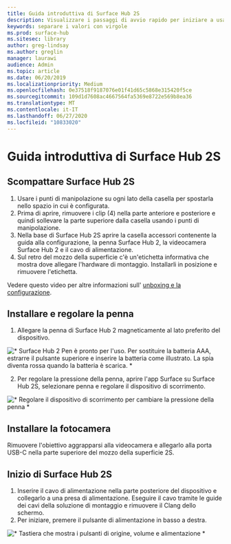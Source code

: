 ```yaml
---
title: Guida introduttiva di Surface Hub 2S
description: Visualizzare i passaggi di avvio rapido per iniziare a usare Surface Hub 2S.
keywords: separare i valori con virgole
ms.prod: surface-hub
ms.sitesec: library
author: greg-lindsay
ms.author: greglin
manager: laurawi
audience: Admin
ms.topic: article
ms.date: 06/20/2019
ms.localizationpriority: Medium
ms.openlocfilehash: 0e37518f9187076e01f41d65c5868e315420f5ce
ms.sourcegitcommit: 109d1d7608ac4667564fa5369e8722e569b8ea36
ms.translationtype: MT
ms.contentlocale: it-IT
ms.lasthandoff: 06/27/2020
ms.locfileid: "10833020"
---
```

# Guida introduttiva di Surface Hub 2S

##  <a name="unpack-surface-hub-2s"></a>Scompattare Surface Hub 2S

1. Usare i punti di manipolazione su ogni lato della casella per spostarla nello spazio in cui è configurata.
2. Prima di aprire, rimuovere i clip (4) nella parte anteriore e posteriore e quindi sollevare la parte superiore dalla casella usando i punti di manipolazione.
3. Nella base di Surface Hub 2S aprire la casella accessori contenente la guida alla configurazione, la penna Surface Hub 2, la videocamera Surface Hub 2 e il cavo di alimentazione.
4. Sul retro del mozzo della superficie c'è un'etichetta informativa che mostra dove allegare l'hardware di montaggio. Installarli in posizione e rimuovere l'etichetta.

Vedere questo video per altre informazioni sull' [unboxing e la configurazione](https://youtu.be/fCrxdNXvru4).

##  <a name="install-and-adjust-pen"></a>Installare e regolare la penna

1. Allegare la penna di Surface Hub 2 magneticamente al lato preferito del dispositivo.

![* Surface Hub 2 Pen è pronto per l'uso. Per sostituire la batteria AAA, estrarre il pulsante superiore e inserire la batteria come illustrato. La spia diventa rossa quando la batteria è scarica. *](images/sh2-pen.png) <br>

2. Per regolare la pressione della penna, aprire l'app Surface su Surface Hub 2S, selezionare penna e regolare il dispositivo di scorrimento.

![* Regolare il dispositivo di scorrimento per cambiare la pressione della penna *](images/sh2-pen-pressure.png) <br>

##  <a name="install-camera"></a>Installare la fotocamera

Rimuovere l'obiettivo aggrapparsi alla videocamera e allegarlo alla porta USB-C nella parte superiore del mozzo della superficie 2S.

##  <a name="start-surface-hub-2s"></a>Inizio di Surface Hub 2S

1. Inserire il cavo di alimentazione nella parte posteriore del dispositivo e collegarlo a una presa di alimentazione. Eseguire il cavo tramite le guide dei cavi della soluzione di montaggio e rimuovere il Clang dello schermo.
2. Per iniziare, premere il pulsante di alimentazione in basso a destra.

![* Tastiera che mostra i pulsanti di origine, volume e alimentazione *](images/sh2-keypad.png) <br>
